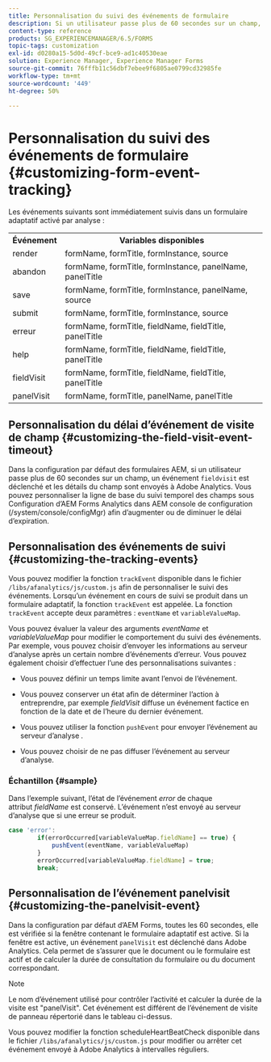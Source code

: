 ```yaml
---
title: Personnalisation du suivi des événements de formulaire
description: Si un utilisateur passe plus de 60 secondes sur un champ, un événement fieldvisit est déclenché et les détails du champ sont envoyés à Adobe SiteCatalyst.
content-type: reference
products: SG_EXPERIENCEMANAGER/6.5/FORMS
topic-tags: customization
exl-id: d0280a15-5d0d-49cf-bce9-ad1c40530eae
solution: Experience Manager, Experience Manager Forms
source-git-commit: 76fffb11c56dbf7ebee9f6805ae0799cd32985fe
workflow-type: tm+mt
source-wordcount: '449'
ht-degree: 50%

---
```


# Personnalisation du suivi des événements de formulaire {#customizing-form-event-tracking}

Les événements suivants sont immédiatement suivis dans un formulaire adaptatif activé par analyse :

<table>
 <tbody>
  <tr>
   <th>Événement</th>
   <th>Variables disponibles</th>
  </tr>
  <tr>
   <td>render</td>
   <td>formName, formTitle, formInstance, source</td>
  </tr>
  <tr>
   <td>abandon</td>
   <td>formName, formTitle, formInstance, panelName, panelTitle</td>
  </tr>
  <tr>
   <td>save</td>
   <td>formName, formTitle, formInstance, panelName, source</td>
  </tr>
  <tr>
   <td>submit</td>
   <td>formName, formTitle, formInstance, source</td>
  </tr>
  <tr>
   <td>erreur</td>
   <td>formName, formTitle, fieldName, fieldTitle, panelTitle</td>
  </tr>
  <tr>
   <td>help</td>
   <td>formName, formTitle, fieldName, fieldTitle, panelTitle</td>
  </tr>
  <tr>
   <td>fieldVisit</td>
   <td>formName, formTitle, fieldName, fieldTitle, panelTitle<br /> </td>
  </tr>
  <tr>
   <td>panelVisit</td>
   <td>formName, formTitle, panelName, panelTitle</td>
  </tr>
 </tbody>
</table>

## Personnalisation du délai d’événement de visite de champ {#customizing-the-field-visit-event-timeout}

Dans la configuration par défaut des formulaires AEM, si un utilisateur passe plus de 60 secondes sur un champ, un événement `fieldvisit` est déclenché et les détails du champ sont envoyés à Adobe Analytics. Vous pouvez personnaliser la ligne de base du suivi temporel des champs sous Configuration d’AEM Forms Analytics dans AEM console de configuration (/system/console/configMgr) afin d’augmenter ou de diminuer le délai d’expiration.

## Personnalisation des événements de suivi {#customizing-the-tracking-events}

Vous pouvez modifier la fonction `trackEvent` disponible dans le fichier `/libs/afanalytics/js/custom.js` afin de personnaliser le suivi des événements. Lorsqu’un événement en cours de suivi se produit dans un formulaire adaptatif, la fonction `trackEvent` est appelée. La fonction `trackEvent` accepte deux paramètres : `eventName` et `variableValueMap`.

Vous pouvez évaluer la valeur des arguments *eventName* et *variableValueMap* pour modifier le comportement du suivi des événements. Par exemple, vous pouvez choisir d’envoyer les informations au serveur d’analyse après un certain nombre d’événements d’erreur. Vous pouvez également choisir d’effectuer l’une des personnalisations suivantes :

* Vous pouvez définir un temps limite avant l’envoi de l’événement.
* Vous pouvez conserver un état afin de déterminer l’action à entreprendre, par exemple *fieldVisit* diffuse un événement factice en fonction de la date et de l’heure du dernier événement.
* Vous pouvez utiliser la fonction `pushEvent` pour envoyer l’événement au serveur d’analyse *.*

* Vous pouvez choisir de ne pas diffuser l’événement au serveur d’analyse.

### Échantillon {#sample}

Dans l’exemple suivant, l’état de l’événement *error* de chaque attribut *fieldName* est conservé. L’événement n’est envoyé au serveur d’analyse que si une erreur se produit.

```javascript
case 'error':
        if(errorOccurred[variableValueMap.fieldName] == true) {
            pushEvent(eventName, variableValueMap)
        }
        errorOccurred[variableValueMap.fieldName] = true;
        break;
```

## Personnalisation de l’événement panelvisit {#customizing-the-panelvisit-event}

Dans la configuration par défaut d’AEM Forms, toutes les 60 secondes, elle est vérifiée si la fenêtre contenant le formulaire adaptatif est active. Si la fenêtre est active, un événement `panelVisit` est déclenché dans Adobe Analytics. Cela permet de s’assurer que le document ou le formulaire est actif et de calculer la durée de consultation du formulaire ou du document correspondant.

>[!NOTE]
>
>Le nom d’événement utilisé pour contrôler l’activité et calculer la durée de la visite est &quot;panelVisit&quot;. Cet événement est différent de l’événement de visite de panneau répertorié dans le tableau ci-dessus.

Vous pouvez modifier la fonction scheduleHeartBeatCheck disponible dans le fichier `/libs/afanalytics/js/custom.js` pour modifier ou arrêter cet événement envoyé à Adobe Analytics à intervalles réguliers.
